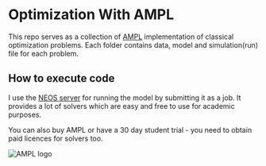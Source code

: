 # Optimization With AMPL
This repo serves as a collection of [AMPL](https://ampl.com/) implementation of classical optimization problems. Each folder contains data, model and simulation(run) file for each problem. 

## How to execute code
I use the [NEOS server](https://neos-server.org/neos/solvers/index.html) for running the model by submitting it as a job.
It provides a lot of solvers which are easy and free to use for academic purposes.  

You can also buy AMPL or have a 30 day student trial - you need to obtain paid licences for solvers too.

![AMPL logo](https://ampl.com/wp-content/themes/ampl/images/logo-circular-gradient.png)
